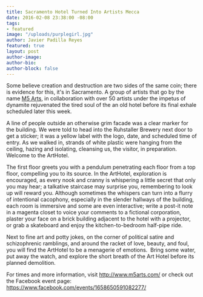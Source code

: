 ```yaml
---
title: Sacramento Hotel Turned Into Artists Mecca
date: 2016-02-08 23:38:00 -08:00
tags:
- featured
image: "/uploads/purplegirl.jpg"
author: Javier Padilla Reyes
featured: true
layout: post
author-image:
author-bio: 
author-block: false
---
```


Some believe creation and destruction are two sides of the same coin; there is evidence for this, it's in Sacramento. A group of artists that go by the name [M5 Arts](http://www.m5arts.com/), in collaboration with over 50 artists under the impetus of dynamite rejuvenated the tired soul of the an old hotel before its final exhale scheduled later this week.

A line of people outside an otherwise grim facade was a clear marker for the building. We were told to head into the Ruhstaller Brewery next door to get a sticker; it was a yellow label with the logo, date, and scheduled time of entry. As we walked in, strands of white plastic were hanging from the ceiling, hazing and isolating, cleansing us, the visitor, in preparation. Welcome to the ArtHotel.

The first floor greets you with a pendulum penetrating each floor from a top floor, compelling you to its source. In the ArtHotel, exploration is encouraged, as every nook and cranny is whispering a little secret that only you may hear; a talkative staircase may surprise you, remembering to look up will reward you. Although sometimes the whispers can turn into a flurry of intentional cacophony, especially in the slender hallways of the building, each room is immersive and some are even interactive; write a post-it note in a magenta closet to voice your comments to a fictional corporation, plaster your face on a brick building adjacent to the hotel with a projector, or grab a skateboard and enjoy the kitchen-to-bedroom half-pipe ride.

Next to fine art and potty jokes, on the corner of political satire and schizophrenic ramblings, and around the racket of love, beauty, and foul, you will find the ArtHotel to be a menagerie of emotions.  Bring some water, put away the watch, and explore the short breath of the Art Hotel before its planned demolition.



For times and more information, visit <http://www.m5arts.com/> or check out the Facebook event page: <https://www.facebook.com/events/1658650591082277/>

